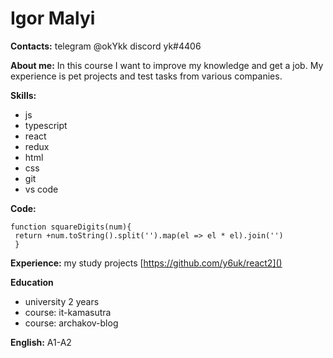 # Igor Malyi

 **Contacts:** telegram @okYkk discord yk#4406

**About me:** In this course I want to improve my knowledge and get a job. My experience is pet projects and test tasks from various companies.

**Skills:**
 * js
 * typescript
 * react
 * redux
 * html
 * css
 * git
 * vs code

 **Code:**
 ```
function squareDigits(num){
  return +num.toString().split('').map(el => el * el).join('')
  }
```
**Experience:** 
my study projects
[https://github.com/y6uk/react2]()

**Education**
* university 2 years
* course: it-kamasutra
* course: archakov-blog

**English:** A1-A2
  
